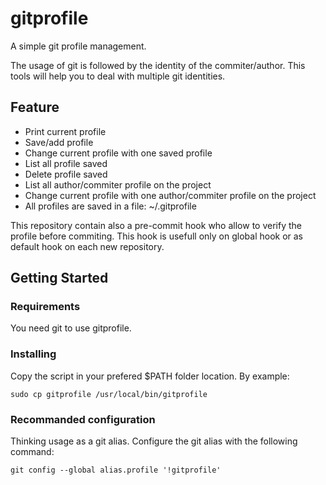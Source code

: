 # gitprofile

A simple git profile management.

The usage of git is followed by the identity of the commiter/author.
This tools will help you to deal with multiple git identities.

## Feature
* Print current profile
* Save/add profile
* Change current profile with one saved profile
* List all profile saved
* Delete profile saved
* List all author/commiter profile on the project
* Change current profile with one author/commiter profile on the project
* All profiles are saved in a file: ~/.gitprofile

This repository contain also a pre-commit hook who allow to verify the profile before commiting.
This hook is usefull only on global hook or as default hook on each new repository.

## Getting Started

### Requirements
You need git to use gitprofile.

### Installing
Copy the script in your prefered $PATH folder location.
By example:
```
sudo cp gitprofile /usr/local/bin/gitprofile
```

### Recommanded configuration
Thinking usage as a git alias.
Configure the git alias with the following command:
```
git config --global alias.profile '!gitprofile'
```


